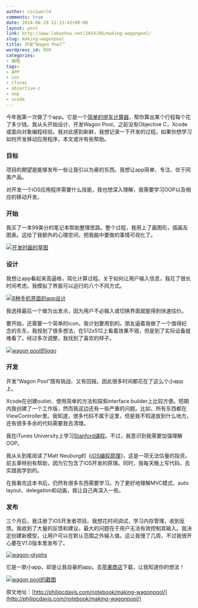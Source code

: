 ```yaml
---
author: viviworld
comments: true
date: 2014-08-29 12:13:43+00:00
layout: post
link: http://www.labazhou.net/2014/08/making-wagonpool/
slug: making-wagonpool
title: 开发“Wagon Pool”
wordpress_id: 950
categories:
- 编程
tags:
- APP
- ios
- iTunes
- objective-c
- oop
- xcode
---
```


今年我第一次做了个app。它是一个[简单的拼车计算器](http://www.wagonpool.com/)，帮你算出某个行程每个花了多少钱。我从头开始设计、开发Wagon Pool，之前没有Objective C，Xcode或面向对象编程经验。我对此感到新鲜，我想记录一下开发的过程。如果你想学习如何开发移动应用程序，本文或许有些帮助。


### 目标


项目的期望是能够发布一些让我引以为豪的东西。我想让app简单、专注、优于同类产品。

对开发一个iOS应用程序需要什么技能，我也想深入理解，我需要学习OOP以及相应的移动开发。


### 开始


我买了一本99美分的笔记本帮助整理思路。整个过程，我用上了画图形，插画及图表。这给了我额外的心理空间，把我脑中要做的事情可视化了。

[![开发时画的草图](http://www.labazhou.net/wp-content/uploads/2014/08/wagon-notepad.jpg)](http://www.labazhou.net/wp-content/uploads/2014/08/wagon-notepad.jpg)


### 设计


我想让app看起来高逼格，简化计算过程。关于如何让用户输入信息，我花了很长时间考虑。我模拟了界面可以运行的八个不同方式。

[![8种手机界面的app设计](http://www.labazhou.net/wp-content/uploads/2014/08/wagon-mockups.jpg)](http://www.labazhou.net/wp-content/uploads/2014/08/wagon-mockups.jpg)

我选择最后一个做为出发点，因为用户不必输入或切换界面就能得到快速估价。

要开始，还需要一个简单的icon，我计划要用到的。朋友逼着我做了一个值得纪念的东东，我规划了很多想法，在512x512上看着效果不错，但是到了实际设备就难看了。经过多次调整，我找到了喜欢的样子。

[![wagon pool的logo](http://www.labazhou.net/wp-content/uploads/2014/08/wagon-icon.jpg)](http://www.labazhou.net/wp-content/uploads/2014/08/wagon-icon.jpg)


### 开发


开发“Wagon Pool”既有挑战、又有回报。因此很多时间都花在了这么个小app上。

Xcode在创建outlet、使用简单的方法和探索interface builder上比较方便。短期内我创建了一个工作版，然而我这边还有一些严重的问题。比如，所有东西都在ViewController里。我知道，很多代码不属于这里，但是我不知道放到什么地方。还有很多多余的代码需要我去清理。

我在iTunes University上学习[Stanford课程](https://itunes.apple.com/us/course/developing-ios-7-apps-for/id733644550)。不过，我意识到我需要加强理解OOP。

我从头到尾阅读了Matt Neuburg的《[iOS编程原理](http://www.amazon.com/iOS-Programming-Fundamentals-Objective-C-Basics/dp/1491945575/ref=sr_1_2?ie=UTF8&qid=1409103316&sr=8-2)》，这是一项无法估量的投资。前五章特别有帮助，因为它包含了iOS开发的原理。同时，我每天晚上写代码，去实践我学到的。

在我看完这本书后，仍然有很多东西需要学习。为了更好地理解MVC模式、auto layout、delegation和动画，我让自己再深入一些。


### 发布


三个月后，我注册了iOS开发者项目。我想花时间调试，学习内存管理，收到反馈。我收到了大量的反馈和建议，最大的问题在于用户无法有效控制其输入。我决定创建新模型，让用户可以在默认范围之外输入值。这让我慢了几周，不过我很开心要在V1.0版本里发布了。

[![wagon-glyphs](http://www.labazhou.net/wp-content/uploads/2014/08/wagon-glyphs.png)](http://www.labazhou.net/wp-content/uploads/2014/08/wagon-glyphs.png)

它是一款小app，却是让我自豪的app。去[苹果商店](https://itunes.apple.com/us/app/wagon-pool-simple-carpooling/id846135212?mt=8)下载，让我知道你的想法！

[![wagon pool的截图](http://www.labazhou.net/wp-content/uploads/2014/08/wagon-screenshots.jpg)](http://www.labazhou.net/wp-content/uploads/2014/08/wagon-screenshots.jpg)

原文地址：[http://philipcdavis.com/notebook/making-wagonpool/](http://philipcdavis.com/notebook/making-wagonpool/)
